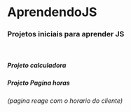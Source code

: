 # AprendendoJS
<h3>Projetos iniciais para aprender JS </h3><br/>  
  
  <div><h5>Projeto calculadora</h5> 
  <h5>Projeto Pagina horas</h5>  <h6>(pagina reage com o horario do cliente)</h6> 
  </div>
